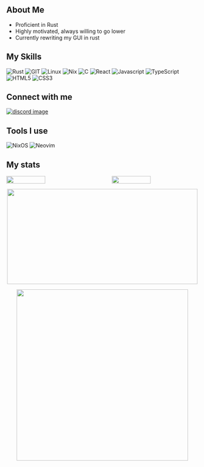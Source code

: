 ## **About Me**

- Proficient in Rust
- Highly motivated, always willing to go lower
- Currently rewriting my GUI in rust

## **My Skills**
![Rust](https://img.shields.io/badge/Rust-000000?style=for-the-badge&logo=rust&logoColor=white)
![GIT](https://img.shields.io/badge/git-%3776AB.svg?style=for-the-badge&logo=git&logoColor=white&color=F05032)
![Linux](https://img.shields.io/badge/Linux-FCC624?style=for-the-badge&logo=linux&logoColor=black)
![Nix](https://img.shields.io/badge/NIX-5277C3.svg?style=for-the-badge&logo=NixOS&logoColor=white)
![C](https://img.shields.io/badge/c-%2300599C.svg?style=for-the-badge&logo=c&logoColor=white)
![React](https://img.shields.io/badge/React-20232A?style=for-the-badge&logo=react&logoColor=61DAFB)
![Javascript](https://img.shields.io/badge/JavaScript-323330?style=for-the-badge&logo=javascript&logoColor=F7DF1E)
![TypeScript](https://img.shields.io/badge/typescript-%23007ACC.svg?style=for-the-badge&logo=typescript&logoColor=white)
![HTML5](https://img.shields.io/badge/html5-%23E34F26.svg?style=for-the-badge&logo=html5&logoColor=white)
![CSS3](https://img.shields.io/badge/css3-%231572B6.svg?style=for-the-badge&logo=css3&logoColor=white)

## **Connect with me**

<div id= "Connect">
 <a href="https://discordapp.com/users/unixpariah" target="_blank">
  <img src="https://img.shields.io/badge/Discord-5865F2?style=for-the-badge&logo=discord&logoColor=white" alt="discord image">
 </a>
</div>

## **Tools I use**
![NixOS](https://img.shields.io/badge/NIXOS-5277C3.svg?style=for-the-badge&logo=NixOS&logoColor=white)
![Neovim](https://img.shields.io/badge/NeoVim-%2357A143.svg?&style=for-the-badge&logo=neovim&logoColor=white)

## **My stats**

<div style="display: flex; justify-content: space-between;">
    <img style="width: 45%; margin-right: 5%;" src="https://github-readme-stats.vercel.app/api?username=unixpariah&show_icons=true&theme=tokyonight&count_private=true" alt=""/>
    <img style="width: 45%;" src="https://github-readme-streak-stats.herokuapp.com?user=unixpariah&theme=github-dark-blue&date_format=j%20M%5B%20Y%5D"/>
</div>

<div>
   <p align="center">
     <img height="250px" width="500px" src="https://github-readme-stats.vercel.app/api/top-langs/?username=unixpariah&hide=html&hide_title=true&hide_border=true&layout=compact&langs_count=6&text_color=000&icon_color=fff&bg_color=0,52fa5a,4dfcff,c64dff&theme=graywhite">
  </p>

  <p align="center">
    <img height="450px"src="https://github-profile-trophy.vercel.app/?username=unixpariah&theme=onestar">
  </p>
</div>
